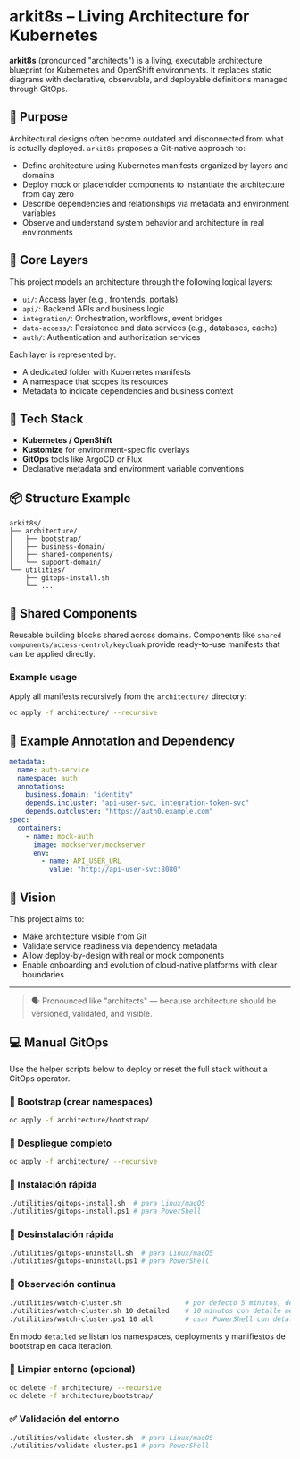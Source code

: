 # arkit8s – Living Architecture for Kubernetes

**arkit8s** (pronounced "architects") is a living, executable architecture blueprint for Kubernetes and OpenShift environments. It replaces static diagrams with declarative, observable, and deployable definitions managed through GitOps.

## 🎯 Purpose

Architectural designs often become outdated and disconnected from what is actually deployed. `arkit8s` proposes a Git-native approach to:

- Define architecture using Kubernetes manifests organized by layers and domains
- Deploy mock or placeholder components to instantiate the architecture from day zero
- Describe dependencies and relationships via metadata and environment variables
- Observe and understand system behavior and architecture in real environments

## 🧱 Core Layers

This project models an architecture through the following logical layers:

- `ui/`: Access layer (e.g., frontends, portals)
- `api/`: Backend APIs and business logic
- `integration/`: Orchestration, workflows, event bridges
- `data-access/`: Persistence and data services (e.g., databases, cache)
- `auth/`: Authentication and authorization services

Each layer is represented by:
- A dedicated folder with Kubernetes manifests
- A namespace that scopes its resources
- Metadata to indicate dependencies and business context

## 🔧 Tech Stack

- **Kubernetes / OpenShift**
- **Kustomize** for environment-specific overlays
- **GitOps** tools like ArgoCD or Flux
- Declarative metadata and environment variable conventions

## 📦 Structure Example

```
arkit8s/
├── architecture/
│   ├── bootstrap/
│   ├── business-domain/
│   ├── shared-components/
│   └── support-domain/
└── utilities/
    ├── gitops-install.sh
    └── ...
```


## 🔁 Shared Components

Reusable building blocks shared across domains. Components like `shared-components/access-control/keycloak` provide ready-to-use manifests that can be applied directly.

### Example usage

Apply all manifests recursively from the `architecture/` directory:

```bash
oc apply -f architecture/ --recursive
```

## 📌 Example Annotation and Dependency

```yaml
metadata:
  name: auth-service
  namespace: auth
  annotations:
    business.domain: "identity"
    depends.incluster: "api-user-svc, integration-token-svc"
    depends.outcluster: "https://auth0.example.com"
spec:
  containers:
    - name: mock-auth
      image: mockserver/mockserver
      env:
        - name: API_USER_URL
          value: "http://api-user-svc:8080"
```

## 🚀 Vision

This project aims to:
- Make architecture visible from Git
- Validate service readiness via dependency metadata
- Allow deploy-by-design with real or mock components
- Enable onboarding and evolution of cloud-native platforms with clear boundaries

---

> 🗣️ Pronounced like "architects" — because architecture should be versioned, validated, and visible.

## 💻 Manual GitOps

Use the helper scripts below to deploy or reset the full stack without a GitOps operator.

### 🧱 Bootstrap (crear namespaces)

```bash
oc apply -f architecture/bootstrap/
```

### 🚀 Despliegue completo

```bash
oc apply -f architecture/ --recursive
```

### 🚀 Instalación rápida

```bash
./utilities/gitops-install.sh  # para Linux/macOS
./utilities/gitops-install.ps1 # para PowerShell
```

### 🧹 Desinstalación rápida

```bash
./utilities/gitops-uninstall.sh  # para Linux/macOS
./utilities/gitops-uninstall.ps1 # para PowerShell
```

### 👀 Observación continua

```bash
./utilities/watch-cluster.sh                # por defecto 5 minutos, detalle minimo
./utilities/watch-cluster.sh 10 detailed    # 10 minutos con detalle medio
./utilities/watch-cluster.ps1 10 all        # usar PowerShell con detalle maximo
```
En modo `detailed` se listan los namespaces, deployments y manifiestos de bootstrap en cada iteración.

### 🧹 Limpiar entorno (opcional)

```bash
oc delete -f architecture/ --recursive
oc delete -f architecture/bootstrap/
```

### ✅ Validación del entorno

```bash
./utilities/validate-cluster.sh  # para Linux/macOS
./utilities/validate-cluster.ps1 # para PowerShell
```
